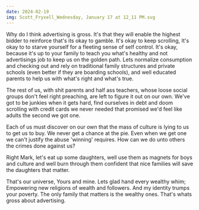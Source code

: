 ```yaml
---
date: 2024-02-19
img: Scott_Fryxell_Wednesday, January 17 at 12_11 PM.svg
---
```


Why do I think advertising is gross. It's that they will enable the highest bidder to reinforce that's its okay to gamble. It's okay to keep scrolling, It's okay to to starve yourself for a fleeting sense of self control. It's okay, because it's up to your family to teach you what's healthy and not advertisings job to keep us on the golden path. Lets normalize consumption and checking out and rely on traditional family structures and private schools (even better if they are boarding schools), and well educated parents to help us with what's right and what's true.

The rest of us, with shit parents and half ass teachers, whose  loose social groups don't feel right preaching, are left to figure it out on our own. We've got to be junkies when it gets hard, find ourselves in debt and doom scrolling with credit cards we never needed that promised we'd feel like adults the second we got one.

Each of us must discover on our own that the mass of culture is lying to us to get us to buy. We never get a chance at the pie. Even when we get one we can't justify the abuse 'winning' requires. How can we do unto others the crimes done against us?

Right Mark, let's eat up some daughters, well use them as magnets for boys and culture and well burn through them confident that nice families will save the daughters that matter.

That's our universe, Yours and mine. Lets glad hand every wealthy whim; Empowering new religions of wealth and followers. And my identity trumps your poverty. The only family that matters is the wealthy ones. That's whats gross about advertising.
